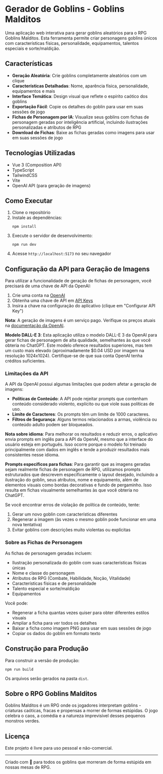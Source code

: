 # Gerador de Goblins - Goblins Malditos

Uma aplicação web interativa para gerar goblins aleatórios para o RPG Goblins Malditos. Esta ferramenta permite criar personagens goblins únicos com características físicas, personalidade, equipamentos, talentos especiais e sorte/maldição.

## Características

- **Geração Aleatória**: Crie goblins completamente aleatórios com um clique
- **Características Detalhadas**: Nome, aparência física, personalidade, equipamentos e mais
- **Interface Temática**: Design visual que reflete o espírito caótico dos goblins
- **Exportação Fácil**: Copie os detalhes do goblin para usar em suas sessões de jogo
- **Fichas de Personagem por IA**: Visualize seus goblins com fichas de personagem geradas por inteligência artificial, incluindo ilustrações personalizadas e atributos de RPG
- **Download de Fichas**: Baixe as fichas geradas como imagens para usar em suas sessões de jogo

## Tecnologias Utilizadas

- Vue 3 (Composition API)
- TypeScript
- TailwindCSS
- Vite
- OpenAI API (para geração de imagens)

## Como Executar

1. Clone o repositório
2. Instale as dependências:
   ```
   npm install
   ```
3. Execute o servidor de desenvolvimento:
   ```
   npm run dev
   ```
4. Acesse `http://localhost:5173` no seu navegador

## Configuração da API para Geração de Imagens

Para utilizar a funcionalidade de geração de fichas de personagem, você precisará de uma chave de API da OpenAI:

1. Crie uma conta na [OpenAI](https://platform.openai.com/)
2. Obtenha uma chave de API em [API Keys](https://platform.openai.com/api-keys)
3. Insira a chave na configuração do aplicativo (clique em "Configurar API Key")

**Nota**: A geração de imagens é um serviço pago. Verifique os preços atuais na [documentação da OpenAI](https://platform.openai.com/docs/guides/rate-limits).

**Modelo DALL-E 3**: Esta aplicação utiliza o modelo DALL-E 3 da OpenAI para gerar fichas de personagem de alta qualidade, semelhantes às que você obteria no ChatGPT. Este modelo oferece resultados superiores, mas tem um custo mais elevado (aproximadamente $0.04 USD por imagem na resolução 1024x1024). Certifique-se de que sua conta OpenAI tenha créditos suficientes.

### Limitações da API

A API da OpenAI possui algumas limitações que podem afetar a geração de imagens:

- **Políticas de Conteúdo**: A API pode rejeitar prompts que contenham conteúdo considerado violento, explícito ou que viole suas políticas de uso.
- **Limite de Caracteres**: Os prompts têm um limite de 1000 caracteres.
- **Filtros de Segurança**: Alguns termos relacionados a armas, violência ou conteúdo adulto podem ser bloqueados.

**Nota sobre idioma**: Para melhorar os resultados e reduzir erros, o aplicativo envia prompts em inglês para a API da OpenAI, mesmo que a interface do usuário esteja em português. Isso ocorre porque o modelo foi treinado principalmente com dados em inglês e tende a produzir resultados mais consistentes nesse idioma.

**Prompts específicos para fichas**: Para garantir que as imagens geradas sejam realmente fichas de personagem de RPG, utilizamos prompts estruturados que descrevem especificamente o layout desejado, incluindo a ilustração do goblin, seus atributos, nome e equipamento, além de elementos visuais como bordas decorativas e fundo de pergaminho. Isso resulta em fichas visualmente semelhantes às que você obteria no ChatGPT.

Se você encontrar erros de violação de política de conteúdo, tente:
1. Gerar um novo goblin com características diferentes
2. Regenerar a imagem (às vezes o mesmo goblin pode funcionar em uma nova tentativa)
3. Evitar goblins com descrições muito violentas ou explícitas

### Sobre as Fichas de Personagem

As fichas de personagem geradas incluem:
- Ilustração personalizada do goblin com suas características físicas únicas
- Nome e classe do personagem
- Atributos de RPG (Combate, Habilidade, Noção, Vitalidade)
- Características físicas e de personalidade
- Talento especial e sorte/maldição
- Equipamentos

Você pode:
- Regenerar a ficha quantas vezes quiser para obter diferentes estilos visuais
- Ampliar a ficha para ver todos os detalhes
- Baixar a ficha como imagem PNG para usar em suas sessões de jogo
- Copiar os dados do goblin em formato texto

## Construção para Produção

Para construir a versão de produção:

```
npm run build
```

Os arquivos serão gerados na pasta `dist`.

## Sobre o RPG Goblins Malditos

Goblins Malditos é um RPG onde os jogadores interpretam goblins - criaturas caóticas, fracas e propensas a morrer de formas estúpidas. O jogo celebra o caos, a comédia e a natureza imprevisível desses pequenos monstros verdes.

## Licença

Este projeto é livre para uso pessoal e não-comercial.

---

Criado com 💚 para todos os goblins que morreram de forma estúpida em nossas mesas de RPG.
